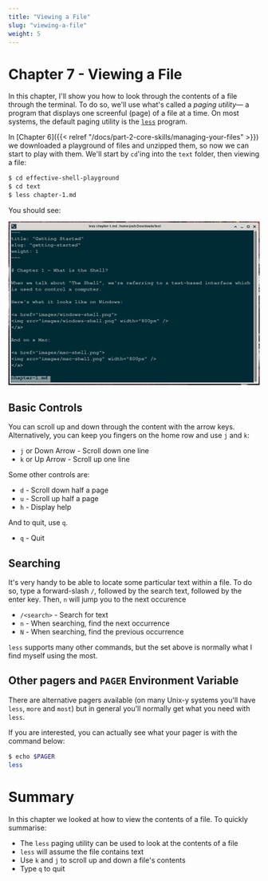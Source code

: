 ```yaml
---
title: "Viewing a File"
slug: "viewing-a-file"
weight: 5
---
```


# Chapter 7 - Viewing a File

In this chapter, I'll show you how to look through the contents of a file through the terminal. 
To do so, we'll use what's called a *paging utility*&mdash; a program that displays one screenful (page) of a file at a time.
On most systems, the default paging utility is the 
[`less`](https://www.greenwoodsoftware.com/less/) program. 


In [Chapter 6]({{< relref "/docs/part-2-core-skills/managing-your-files" >}}) we downloaded a playground of files and unzipped them, so now we can start to play with them.
We'll start by `cd`'ing into the `text` folder, then viewing a file:

```sh
$ cd effective-shell-playground
$ cd text
$ less chapter-1.md
```

You should see:

<img alt="Screenshot: less" src="images/less-chapter-1.png" width="800px" />

## Basic Controls 

You can scroll up and down through the content with the arrow keys. 
Alternatively, you can keep you fingers on the home row and use `j` and `k`:
- `j` or Down Arrow - Scroll down one line
- `k` or Up Arrow - Scroll up one line

Some other controls are:
- `d` - Scroll down half a page
- `u` - Scroll up half a page
- `h` - Display help

And to quit, use `q`.
- `q` - Quit

## Searching 
It's very handy to be able to locate some particular text within a file.
To do so, type a forward-slash `/`, followed by the search text, followed by the
enter key.
Then, `n` will jump you to the next occurence
- `/<search>` - Search for text
- `n` - When searching, find the next occurrence
- `N` - When searching, find the previous occurrence

`less` supports many other commands, but the set above is normally what I find myself using the most.

## Other pagers and `PAGER` Environment Variable

There are alternative pagers available (on many Unix-y systems you'll have `less`, `more` and `most`) but in general you'll normally get what you need with `less`.

If you are interested, you can actually see what your pager is with the command below:

```sh
$ echo $PAGER
less
```

# Summary

In this chapter we looked at how to view the contents of a file. To quickly summarise:

- The `less` paging utility can be used to look at the contents of a file 
- `less` will assume the file contains text
- Use `k` and `j` to scroll up and down a file's contents
- Type `q` to quit
